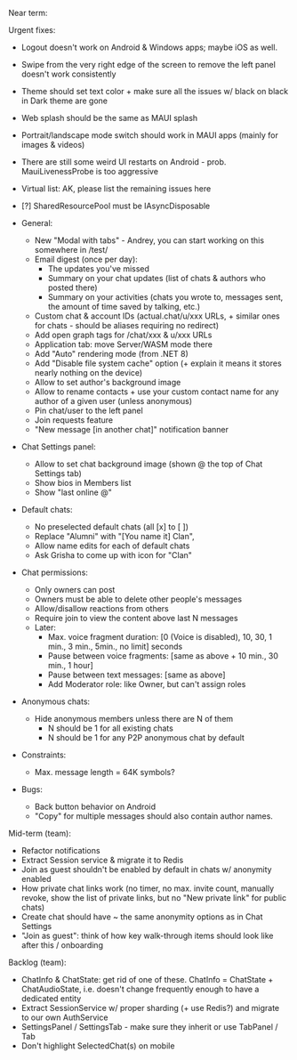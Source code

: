 Near term:

Urgent fixes:
- Logout doesn't work on Android & Windows apps; maybe iOS as well.
- Swipe from the very right edge of the screen to remove the left panel doesn't work consistently
- Theme should set text color + make sure all the issues w/ black on black in Dark theme are gone
- Web splash should be the same as MAUI splash
- Portrait/landscape mode switch should work in MAUI apps (mainly for images & videos)
- There are still some weird UI restarts on Android - prob. MauiLivenessProbe is too aggressive
- Virtual list: AK, please list the remaining issues here
- [?] SharedResourcePool must be IAsyncDisposable

- General:
  - New "Modal with tabs" - Andrey, you can start working on this somewhere in /test/
  - Email digest (once per day):
    - The updates you've missed
    - Summary on your chat updates (list of chats & authors who posted there)
    - Summary on your activities (chats you wrote to, messages sent, the amount of time saved by talking, etc.)
  - Custom chat & account IDs (actual.chat/u/xxx URLs, + similar ones for chats - should be aliases requiring no redirect)
  - Add open graph tags for /chat/xxx & u/xxx URLs
  - Application tab: move Server/WASM mode there
  - Add "Auto" rendering mode (from .NET 8)
  - Add "Disable file system cache" option (+ explain it means it stores nearly nothing on the device)
  - Allow to set author's background image
  - Allow to rename contacts + use your custom contact name for any author of a given user (unless anonymous)
  - Pin chat/user to the left panel
  - Join requests feature
  - "New message [in another chat]" notification banner
- Chat Settings panel:
  - Allow to set chat background image (shown @ the top of Chat Settings tab)
  - Show bios in Members list
  - Show "last online @"
- Default chats:
  - No preselected default chats (all [x] to [ ])
  - Replace "Alumni" with "[You name it] Clan", 
  - Allow name edits for each of default chats
  - Ask Grisha to come up with icon for "Clan"
- Chat permissions:
  - Only owners can post
  - Owners must be able to delete other people's messages
  - Allow/disallow reactions from others
  - Require join to view the content above last N messages
  - Later:
    - Max. voice fragment duration: [0 (Voice is disabled), 10, 30, 1 min., 3 min., 5min., no limit] seconds
    - Pause between voice fragments: [same as above + 10 min., 30 min., 1 hour]
    - Pause between text messages: [same as above]
    - Add Moderator role: like Owner, but can't assign roles
- Anonymous chats:
  - Hide anonymous members unless there are N of them 
    - N should be 1 for all existing chats
    - N should be 1 for any P2P anonymous chat by default  
- Constraints:
  - Max. message length = 64K symbols?

- Bugs:
  - Back button behavior on Android
  - "Copy" for multiple messages should also contain author names.

Mid-term (team):
- Refactor notifications
- Extract Session service & migrate it to Redis
- Join as guest shouldn't be enabled by default in chats w/ anonymity enabled
- How private chat links work (no timer, no max. invite count, manually revoke, show the list of private links, but no "New private link" for public chats)
- Create chat should have ~ the same anonymity options as in Chat Settings
- "Join as guest": think of how key walk-through items should look like after this / onboarding

Backlog (team):

- ChatInfo & ChatState: get rid of one of these. ChatInfo = ChatState + ChatAudioState, i.e. doesn't change frequently enough to have a dedicated entity
- Extract SessionService w/ proper sharding (+ use Redis?) and migrate to our own AuthService
- SettingsPanel / SettingsTab - make sure they inherit or use TabPanel / Tab
- Don't highlight SelectedChat(s) on mobile
